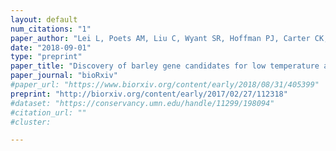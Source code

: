 ```yaml
---
layout: default
num_citations: "1"
paper_author: "Lei L, Poets AM, Liu C, Wyant SR, Hoffman PJ, Carter CK, Trantow RM, Li X, Muehlbauer GJ, Katagiri F, Morrell PL"
date: "2018-09-01"
type: "preprint"
paper_title: "Discovery of barley gene candidates for low temperature and drought tolerance via environmental association"
paper_journal: "bioRxiv"
#paper_url: "https://www.biorxiv.org/content/early/2018/08/31/405399"
preprint: "http://biorxiv.org/content/early/2017/02/27/112318"
#dataset: "https://conservancy.umn.edu/handle/11299/198094"
#citation_url: ""
#cluster: 

---
```

